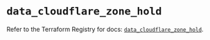 # `data_cloudflare_zone_hold`

Refer to the Terraform Registry for docs: [`data_cloudflare_zone_hold`](https://registry.terraform.io/providers/cloudflare/cloudflare/5.0.0/docs/data-sources/zone_hold).
